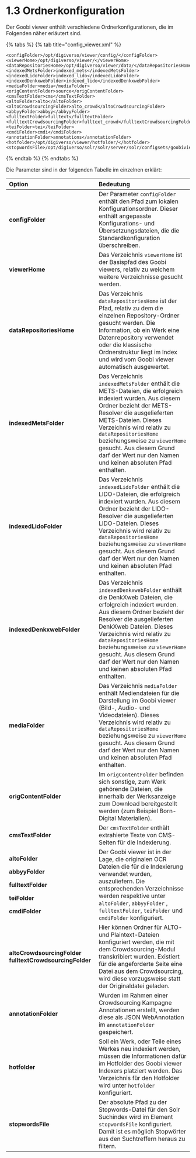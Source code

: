 # 1.3 Ordnerkonfiguration

Der Goobi viewer enthält verschiedene Ordnerkonfigurationen, die im Folgenden näher erläutert sind.

{% tabs %}
{% tab title="config\_viewer.xml" %}
```markup
<configFolder>/opt/digiverso/viewer/config/</configFolder>
‌<viewerHome>/opt/digiverso/viewer/</viewerHome>
‌<dataRepositoriesHome>/opt/digiverso/viewer/data/</dataRepositoriesHome>
‌<indexedMetsFolder>indexed_mets</indexedMetsFolder>
‌<indexedLidoFolder>indexed_lido</indexedLidoFolder>
‌<indexedDenkxwebFolder>indexed_lido</indexedDenkxwebFolder>
‌<mediaFolder>media</mediaFolder>
‌<origContentFolder>source</origContentFolder>
‌<cmsTextFolder>cms</cmsTextFolder>
<altoFolder>alto</altoFolder>
<altoCrowdsourcingFolder>alto_crowd</altoCrowdsourcingFolder>
<abbyyFolder>abbyy</abbyyFolder>
<fulltextFolder>fulltext</fulltextFolder>
<fulltextCrowdsourcingFolder>fulltext_crowd</fulltextCrowdsourcingFolder>
<teiFolder>tei</teiFolder>
<cmdiFolder>cmdi</cmdiFolder>
<annotationFolder>annotations</annotationFolder>
‌<hotfolder>/opt/digiverso/viewer/hotfolder/</hotfolder>
‌<stopwordsFile>/opt/digiverso/solr/solr/server/solr/configsets/goobiviewer/conf/lang/stopwords.txt</stopwordsFile>
```
{% endtab %}
{% endtabs %}

Die Parameter sind in der folgenden Tabelle im einzelnen erklärt:

<table>
  <thead>
    <tr>
      <th style="text-align:left">Option</th>
      <th style="text-align:left">Bedeutung</th>
    </tr>
  </thead>
  <tbody>
    <tr>
      <td style="text-align:left"><b>configFolder</b>
      </td>
      <td style="text-align:left">Der Parameter <code>configFolder</code> enth&#xE4;lt den Pfad zum lokalen
        Konfigurationsordner. Dieser enth&#xE4;lt angepasste Konfigurations- und
        &#xDC;bersetzungsdateien, die die Standardkonfiguration &#xFC;berschreiben.</td>
    </tr>
    <tr>
      <td style="text-align:left"><b>viewerHome</b>
      </td>
      <td style="text-align:left">Das Verzeichnis <code>viewerHome</code> ist der Basispfad des Goobi viewers,
        relativ zu welchem weitere Verzeichnisse gesucht werden.</td>
    </tr>
    <tr>
      <td style="text-align:left"><b>dataRepositoriesHome</b>
      </td>
      <td style="text-align:left">Das Verzeichnis <code>dataRepositoriesHome</code> ist der Pfad, relativ
        zu dem die einzelnen Repository-Ordner gesucht werden. Die Information,
        ob ein Werk eine Datenrepository verwendet oder die klassische Ordnerstruktur
        liegt im Index und wird vom Goobi viewer automatisch ausgewertet.</td>
    </tr>
    <tr>
      <td style="text-align:left"><b>indexedMetsFolder</b>
      </td>
      <td style="text-align:left">Das Verzeichnis <code>indexedMetsFolder</code> enth&#xE4;lt die METS-Dateien,
        die erfolgreich indexiert wurden. Aus diesem Ordner bezieht der METS-Resolver
        die ausgelieferten METS-Dateien. Dieses Verzeichnis wird relativ zu <code>dataRepositoriesHome</code> beziehungsweise
        zu <code>viewerHome</code> gesucht. Aus diesem Grund darf der Wert nur den
        Namen und keinen absoluten Pfad enthalten.</td>
    </tr>
    <tr>
      <td style="text-align:left"><b>indexedLidoFolder</b>
      </td>
      <td style="text-align:left">Das Verzeichnis <code>indexedLidoFolder</code> enth&#xE4;lt die LIDO-Dateien,
        die erfolgreich indexiert wurden. Aus diesem Ordner bezieht der LIDO-Resolver
        die ausgelieferten LIDO-Dateien. Dieses Verzeichnis wird relativ zu <code>dataRepositoriesHome</code> beziehungsweise
        zu <code>viewerHome</code> gesucht. Aus diesem Grund darf der Wert nur den
        Namen und keinen absoluten Pfad enthalten.</td>
    </tr>
    <tr>
      <td style="text-align:left"><b>indexedDenkxwebFolder</b>
      </td>
      <td style="text-align:left">Das Verzeichnis <code>indexedDenkxwebFolder</code> enth&#xE4;lt die DenkXweb
        Dateien, die erfolgreich indexiert wurden. Aus diesem Ordner bezieht der
        Resolver die ausgelieferten DenkXweb Dateien. Dieses Verzeichnis wird relativ
        zu <code>dataRepositoriesHome</code> beziehungsweise zu <code>viewerHome</code> gesucht.
        Aus diesem Grund darf der Wert nur den Namen und keinen absoluten Pfad
        enthalten.</td>
    </tr>
    <tr>
      <td style="text-align:left"><b>mediaFolder</b>
      </td>
      <td style="text-align:left">Das Verzeichnis <code>mediaFolder</code> enth&#xE4;lt Mediendateien f&#xFC;r
        die Darstellung im Goobi viewer (Bild-, Audio- und Videodateien). Dieses
        Verzeichnis wird relativ zu <code>dataRepositoriesHome</code> beziehungsweise
        zu <code>viewerHome</code> gesucht. Aus diesem Grund darf der Wert nur den
        Namen und keinen absoluten Pfad enthalten.</td>
    </tr>
    <tr>
      <td style="text-align:left"><b>origContentFolder</b>
      </td>
      <td style="text-align:left">Im <code>origContentFolder</code> befinden sich sonstige, zum Werk geh&#xF6;rende
        Dateien, die innerhalb der Werksanzeige zum Download bereitgestellt werden
        (zum Beispiel Born-Digital Materialien).</td>
    </tr>
    <tr>
      <td style="text-align:left"><b>cmsTextFolder</b>
      </td>
      <td style="text-align:left">Der <code>cmsTextFolder</code> enth&#xE4;lt extrahierte Texte von CMS-Seiten
        f&#xFC;r die Indexierung.</td>
    </tr>
    <tr>
      <td style="text-align:left">
        <p><b>altoFolder</b>
        </p>
        <p><b>abbyyFolder</b>
        </p>
        <p><b>fulltextFolder</b>
        </p>
        <p><b>teiFolder</b>
        </p>
        <p><b>cmdiFolder</b>
        </p>
      </td>
      <td style="text-align:left">Der Goobi viewer ist in der Lage, die originalen OCR Dateien die f&#xFC;r
        die Indexierung verwendet wurden, auszuliefern. Die entsprechenden Verzeichnisse
        werden respektive unter <code>altoFolder</code>, <code>abbyyFolder</code> , <code>fulltextFolder</code>, <code>teiFolder</code> und <code>cmdiFolder</code> konfiguriert.</td>
    </tr>
    <tr>
      <td style="text-align:left"><b>altoCrowdsourcingFolder</b>  <b>fulltextCrowdsourcingFolder</b>
      </td>
      <td style="text-align:left">Hier k&#xF6;nnen Ordner f&#xFC;r ALTO- und Plaintext-Dateien konfiguriert
        werden, die mit dem Crowdsourcing-Modul transkribiert wurden. Existiert
        f&#xFC;r die angeforderte Seite eine Datei aus dem Crowdsourcing, wird
        diese vorzugsweise statt der Originaldatei geladen.</td>
    </tr>
    <tr>
      <td style="text-align:left"><b>annotationFolder</b>
      </td>
      <td style="text-align:left">Wurden im Rahmen einer Crowdsourcing Kampagne Annotationen erstellt, werden
        diese als JSON WebAnnotation im <code>annotationFolder</code> gespeichert.</td>
    </tr>
    <tr>
      <td style="text-align:left"><b>hotfolder</b>
      </td>
      <td style="text-align:left">Soll ein Werk, oder Teile eines Werkes neu indexiert werden, m&#xFC;ssen
        die Informationen daf&#xFC;r im Hotfolder des Goobi viewer Indexers platziert
        werden. Das Verzeichnis f&#xFC;r den Hotfolder wird unter <code>hotfolder</code> konfiguriert.</td>
    </tr>
    <tr>
      <td style="text-align:left"><b>stopwordsFile</b>
      </td>
      <td style="text-align:left">Der absolute Pfad zu der Stopwords-Datei f&#xFC;r den Solr Suchindex wird
        im Element <code>stopwordsFile</code> konfiguriert. Damit ist es m&#xF6;glich
        Stopw&#xF6;rter aus den Suchtreffern heraus zu filtern.</td>
    </tr>
  </tbody>
</table>

